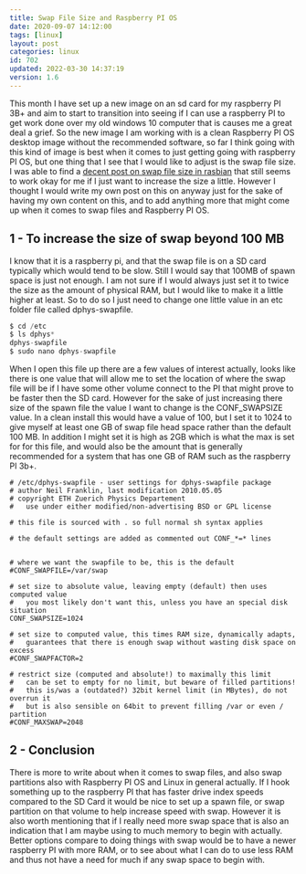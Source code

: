 ```yaml
---
title: Swap File Size and Raspberry PI OS
date: 2020-09-07 14:12:00
tags: [linux]
layout: post
categories: linux
id: 702
updated: 2022-03-30 14:37:19
version: 1.6
---
```


This month I have set up a new image on an sd card for my raspberry PI 3B+ and aim to start to transition into seeing if I can use a raspberry PI to get work done over my old windows 10 computer that is causes me a great deal a grief. So the new image I am working with is a clean Raspberry PI OS desktop image without the recommended software, so far I think going with this kind of image is best when it comes to just getting going with raspberry PI OS, but one thing that I see that I would like to adjust is the swap file size. I was able to find a [decent post on swap file size in rasbian](https://www.bitpi.co/2015/02/11/how-to-change-raspberry-pis-swapfile-size-on-rasbian/) that still seems to work okay for me if I just want to increase the size a little. However I thought I would write my own post on this on anyway just for the sake of having my own content on this, and to add anything more that might come up when it comes to swap files and Raspberry PI OS.

<!-- more -->

## 1 - To increase the size of swap beyond 100 MB

I know that it is a raspberry pi, and that the swap file is on a SD card typically which would tend to be slow. Still I would say that 100MB of spawn space is just not enough. I am not sure if I would always just set it to twice the size as the amount of physical RAM, but I would like to make it a little higher at least. So to do so I just need to change one little value in an etc folder file called dphys-swapfile.

```js
$ cd /etc
$ ls dphys*
dphys-swapfile
$ sudo nano dphys-swapfile
```

When I open this file up there are a few values of interest actually, looks like there is one value that will allow me to set the location of where the swap file will be if I have some other volume connect to the PI that might prove to be faster then the SD card. However for the sake of just increasing there size of the spawn file the value I want to change is the CONF_SWAPSIZE value. In a clean install this would have a value of 100, but I set it to 1024 to give myself at least one GB of swap file head space rather than the default 100 MB. In addition I might set it is high as 2GB which is what the max is set for for this file, and would also be the amount that is generally recommended for a system that has one GB of RAM such as the raspberry PI 3b+.

```
# /etc/dphys-swapfile - user settings for dphys-swapfile package
# author Neil Franklin, last modification 2010.05.05
# copyright ETH Zuerich Physics Departement
#   use under either modified/non-advertising BSD or GPL license
 
# this file is sourced with . so full normal sh syntax applies
 
# the default settings are added as commented out CONF_*=* lines
 
 
# where we want the swapfile to be, this is the default
#CONF_SWAPFILE=/var/swap
 
# set size to absolute value, leaving empty (default) then uses computed value
#   you most likely don't want this, unless you have an special disk situation
CONF_SWAPSIZE=1024
 
# set size to computed value, this times RAM size, dynamically adapts,
#   guarantees that there is enough swap without wasting disk space on excess
#CONF_SWAPFACTOR=2
 
# restrict size (computed and absolute!) to maximally this limit
#   can be set to empty for no limit, but beware of filled partitions!
#   this is/was a (outdated?) 32bit kernel limit (in MBytes), do not overrun it
#   but is also sensible on 64bit to prevent filling /var or even / partition
#CONF_MAXSWAP=2048
```

## 2 - Conclusion

There is more to write about when it comes to swap files, and also swap partitions also with Raspberry PI OS and Linux in general actually. If I hook something up to the raspberry PI that has faster drive index speeds compared to the SD Card it would be nice to set up a spawn file, or swap partition on that volume to help increase speed with swap. However it is also worth mentioning that if I really need more swap space that is also an indication that I am maybe using to much memory to begin with actually. Better options compare to doing things with swap would be to have a newer raspberry PI with more RAM, or to see about what I can do to use less RAM and thus not have a need for much if any swap space to begin with.